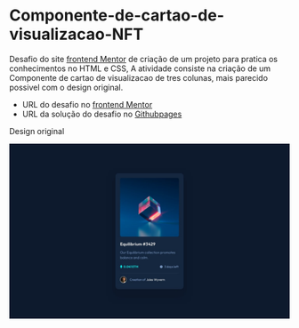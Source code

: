 <h1>
Componente-de-cartao-de-visualizacao-NFT</h1>
<p>
  Desafio do site <a href="https://www.frontendmentor.io/challenges">frontend Mentor</a> de criação de um projeto para pratica os conhecimentos no HTML e CSS, A           atividade consiste na criação de um Componente de cartao de visualizacao de tres colunas, mais parecido possivel com o design original.
</p>
<p>
  <ul>
    <li>URL do desafio no <a href="https://www.frontendmentor.io/challenges/nft-preview-card-component-SbdUL_w0U"/>frontend Mentor</a></li>
    <li>URL da solução do desafio no <a href="https://joaoover.github.io/Componente-de-cartao-de-visualizacao-NFT/nft.html"/>Githubpages</a></li>
  </ul>
</p>
<p>Design original</p>
<img src="design/design/desktop-design.jpg">
